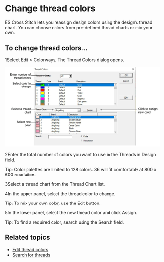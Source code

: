 # Change thread colors

ES Cross Stitch lets you reassign design colors using the design’s thread chart. You can choose colors from pre-defined thread charts or mix your own.

## To change thread colors...

1Select Edit > Colorways. The Thread Colors dialog opens.

![ThreadColors.png](assets/ThreadColors.png)

2Enter the total number of colors you want to use in the Threads in Design field.

Tip: Color palettes are limited to 128 colors. 36 will fit comfortably at 800 x 600 resolution.

3Select a thread chart from the Thread Chart list.

4In the upper panel, select the thread color to change.

Tip: To mix your own color, use the Edit button.

5In the lower panel, select the new thread color and click Assign.

Tip: To find a required color, search using the Search field.

## Related topics

- [Edit thread colors](Edit_thread_colors)
- [Search for threads](Search_for_threads)
